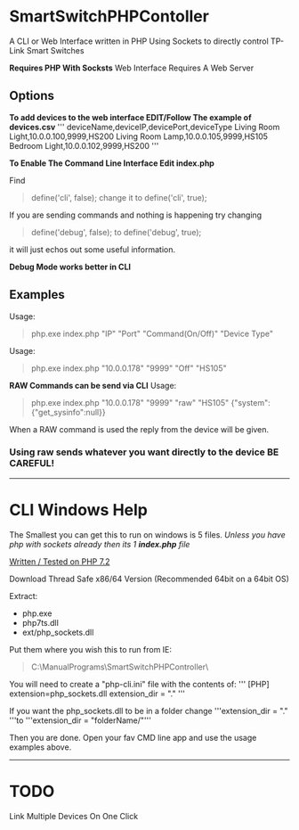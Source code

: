 # SmartSwitchPHPContoller
A CLI or Web Interface written in PHP Using Sockets to directly control TP-Link Smart Switches

**Requires PHP With Socksts** Web Interface Requires A Web Server


## Options

**To add devices to the web interface EDIT/Follow The example of devices.csv**
'''
deviceName,deviceIP,devicePort,deviceType
Living Room Light,10.0.0.100,9999,HS200
Living Room Lamp,10.0.0.105,9999,HS105
Bedroom Light,10.0.0.102,9999,HS200
'''

**To Enable The Command Line Interface Edit index.php**

Find 
>define('cli', false); 
change it to 
>define('cli', true);

If you are sending commands and nothing is happening try changing 
>define('debug', false);
to
>define('debug', true);

it will just echos out some useful information.

**Debug Mode works better in CLI**

## Examples

Usage: 
>php.exe index.php "IP" "Port" "Command(On/Off)" "Device Type"

Usage:
>php.exe index.php "10.0.0.178" "9999" "Off" "HS105"

**RAW Commands can be send via CLI**
Usage: 
>php.exe index.php "10.0.0.178" "9999" "raw" "HS105" {\"system\":{\"get_sysinfo\":null}}


When a RAW command is used the reply from the device will be given.

### Using raw sends whatever you want directly to the device BE CAREFUL!

---

# CLI Windows Help

The Smallest you can get this to run on windows is 5 files. *Unless you have php with sockets already then its 1 **index.php** file*


[Written / Tested on PHP 7.2](https://windows.php.net/download#php-7.2)

Download Thread Safe x86/64 Version (Recommended 64bit on a 64bit OS)

Extract:
  * php.exe
  * php7ts.dll
  * ext/php_sockets.dll

Put them where you wish this to run from IE:
>C:\ManualPrograms\SmartSwitchPHPController\

You will need to create a "php-cli.ini" file with the contents of:
'''
[PHP]
extension=php_sockets.dll
extension_dir = "."
'''

If you want the php_sockets.dll to be in a folder change '''extension_dir = "." '''to '''extension_dir = "folderName/"'''

Then you are done. Open your fav CMD line app and use the usage examples above.

---
# TODO 

Link Multiple Devices On One Click